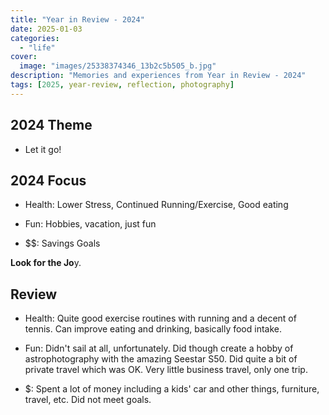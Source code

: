 ```yaml
---
title: "Year in Review - 2024"
date: 2025-01-03
categories:
  - "life"
cover:
  image: "images/25338374346_13b2c5b505_b.jpg"
description: "Memories and experiences from Year in Review - 2024"
tags: [2025, year-review, reflection, photography]
---
```


## 2024 Theme

- Let it go!

## 2024 Focus

- Health: Lower Stress, Continued Running/Exercise, Good eating

- Fun: Hobbies, vacation, just fun

- $$: Savings Goals

**Look for the Jo**y.

## Review

- Health: Quite good exercise routines with running and a decent of tennis. Can improve eating and drinking, basically food intake.

- Fun: Didn't sail at all, unfortunately. Did though create a hobby of astrophotography with the amazing Seestar S50. Did quite a bit of private travel which was OK. Very little business travel, only one trip.

- $: Spent a lot of money including a kids' car and other things, furniture, travel, etc. Did not meet goals.
